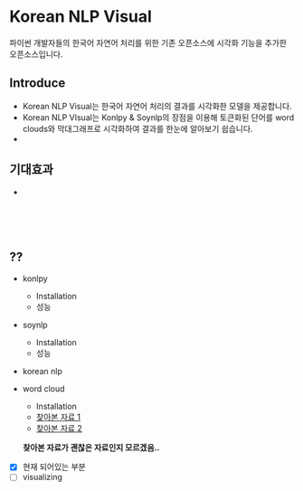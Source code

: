 # Korean NLP Visual
파이썬 개발자들의 한국어 자연어 처리를 위한 기존 오픈소스에 시각화 기능을 추가한 오픈소스입니다.

## Introduce
- Korean NLP Visual는 한국어 자연어 처리의 결과를 시각화한 모델을 제공합니다.
- Korean NLP VIsual는 Konlpy & Soynlp의 장점을 이용해 토큰화된 단어를 word clouds와 막대그래프로 시각화하여 결과를 한눈에 알아보기 쉽습니다.
- 

## 기대효과
- 

<br>
<br>
<br>

## ??
* konlpy
  * Installation
  * 성능
* soynlp
  * Installation 
  * 성능
* korean nlp
   
* word cloud
  * Installation
  * [찾아본 자료 1](https://knowable.tistory.com/5)
  * [찾아본 자료 2](https://business-analytics.tistory.com/3) 
  
  **찾아본 자료가 괜찮은 자료인지 모르겠음..**
  
 
- [x] 현재 되어있는 부분
- [ ] visualizing
